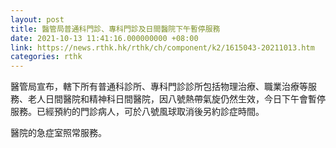 ```yaml
---
layout: post
title: 醫管局普通科門診、專科門診及日間醫院下午暫停服務
date: 2021-10-13 11:41:16.000000000 +08:00
link: https://news.rthk.hk/rthk/ch/component/k2/1615043-20211013.htm
categories: rthk
---
```


醫管局宣布，轄下所有普通科診所、專科門診診所包括物理治療、職業治療等服務、老人日間醫院和精神科日間醫院，因八號熱帶氣旋仍然生效，今日下午會暫停服務。已經預約的門診病人，可於八號風球取消後另約診症時間。

醫院的急症室照常服務。
